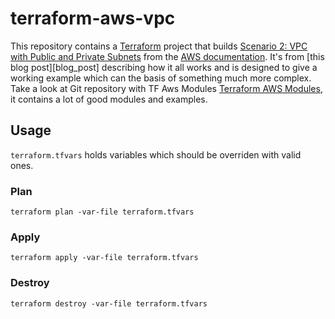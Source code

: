 # terraform-aws-vpc

This repository contains a [Terraform][] project that builds [Scenario 2: VPC
with Public and Private Subnets][scenario_two] from the [AWS documentation][].
It's from [this blog post][blog_post] describing how it all works and is
designed to give a working example which can the basis of something much more
complex.
Take a look at Git repository with TF Aws Modules [Terraform AWS Modules][], it contains a lot of good modules and examples.

## Usage

`terraform.tfvars` holds variables which should be overriden with valid ones.

### Plan

```
terraform plan -var-file terraform.tfvars

```

### Apply

```
terraform apply -var-file terraform.tfvars

```

### Destroy

```
terraform destroy -var-file terraform.tfvars

```

[Terraform]: http://terraform.io
[scenario_two]: http://docs.aws.amazon.com/AmazonVPC/latest/UserGuide/VPC_Scenario2.html
[AWS documentation]: http://aws.amazon.com/documentation/
[Terraform AWS Modules]: https://github.com/terraform-aws-modules
